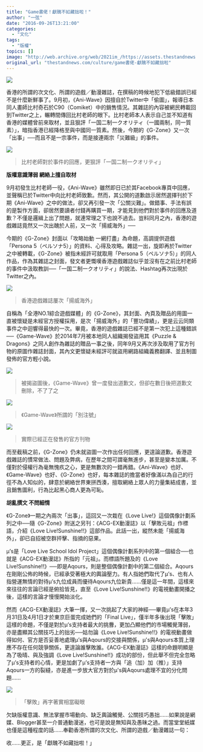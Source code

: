 ```yaml
---
title: "Game書佬！獻醜不如藏拙啦！"
author: "一弦"
date: "2016-09-26T13:21:00"
categories:
  - "文化"
tags:
  - "版權"
topics: []
image: "http://web.archive.org/web/2021im_/https://assets.thestandnews.com/media/photos/Cover_YDogZ.jpg"
original_url: "thestandnews.com/culture/game書佬-獻醜不如藏拙啦"
---
```

![](http://web.archive.org/web/2021im_/https://assets.thestandnews.com/media/photos/Cover_YDogZ.jpg)

香港的所謂的次文化、所謂的遊戲／動漫雜誌，在撰稿的時候地犯下低級錯誤已經不是什麼新鮮事了。9月初，《Ani-Wave》因擅自於Twitter中「偷圖」，報導日本同人畫師比村奇石於C90（Comiket）中的銷售情況。其雜誌的內容被網民轉載回到Twitter之上，輾轉間傳回比村老師的眼下。比村老師本人表示自己並不知道有香港的媒體曾前來取材，並且狠評「一国二制一クオリティ（一國兩制，同一質素）」，暗指香港已經降格至與中國同一質素。然後，今期的《G-Zone》又一次「出事」──而且不是一宗事件，而是接連兩宗「災難級」的事件。

![](http://web.archive.org/web/2021im_/https://assets.thestandnews.com/media/photos/01_S7fwk.png)
> 比村老師對於事件的回應，更狠評「一国二制一クオリティ」

**版權意識薄弱 網絡上擅自取材**

9月初發生比村老師一役，《Ani-Wave》雖然即日已於其Facebook專頁中回應，並聲稱已於Twitter中向比村老師致歉。然而，其公開的道歉啟示居然選擇刊於下期《Ani-Wave》之中的做法，卻又再引發一次「公關災難」。做錯事、手法有誤的是製作方面，卻居然要讀者付錢再購買一期，才能見到他們對於事件的回應及道歉？不僅是邏緝上出了問題，就連常理之下也說不過去。豈料同月之內，香港的遊戲雜誌竟然又一次出醜於人前，又一次「揚威海外」──

今期的《G-Zone》封面以「攻略始動 一網打盡」為命題，高調提供遊戲「Persona 5（ペルソナ5）」的資料、心得及攻略。雜誌一出，旋即再於Twitter之中被轉載，《G-Zone》被指未經許可就取用「Persona 5（ペルソナ5）」的同人作品，作為其雜誌之封面，發文者更慨嘆香港遊戲雜誌似乎並沒有在之前比村老師的事件中汲取教訓──「一国二制一クオリティ」的說法、Hashtag再次出現於Twitter之內。

![](http://web.archive.org/web/2021im_/https://assets.thestandnews.com/media/photos/02_HdcaL.png)
> 香港遊戲雜誌屢次「揚威海外」

自稱為「全港NO.1綜合遊戲媒體」的《G-Zone》，其封面、內頁及贈品的用圖一直被懷疑是未經官方授權採用，是次「揚威海外」的「豐功偉績」，更是云云同類事件之中迴響得最快的一次。畢竟，香港的遊戲雜誌已經不是第一次犯上這種錯誤──《Game-Wave》於2014年7月被本地同人組織揭發盜用其《Puzzle & Dragons》之同人創作為雜誌的贈品一事之後，同年9月又再次涉及取用了官方刊物的原圖作雜誌封面，其內文更懷疑未經評可就盜用網路組織義務翻譯、並且制圖發佈的官方輕小說。

![](http://web.archive.org/web/2021im_/https://assets.thestandnews.com/media/photos/03_SdpOn.jpg)
> 被揭盜圖後，《Game-Wave》曾一度發出道歉文，但卻在數日後把道歉文刪除，不了了之

![](http://web.archive.org/web/2021im_/https://assets.thestandnews.com/media/photos/04_0WdAf.jpg)
> 《Game-Wave》所謂的「別注號」

![](http://web.archive.org/web/2021im_/https://assets.thestandnews.com/media/photos/05_c1Gma.jpg)
> 實際已經正在發售的官方刊物

而至截稿之前，《G-Zone》仍未就盜圖一次作出任何回應，更遑論道歉。香港遊戲雜誌的慣常做法、問題及弊病，在歷年之間可謂毫無進步，甚至是變本加厲。不僅對於侵權行為毫無愧疚之心，更是無數次的一錯再錯。《Ani-Wave》也好、《Game-Wave》也好、《G-Zone》也好，每本雜誌的擔當者好像滿以為自己的行徑不為人知似的，肆意於網絡世界東拼西湊，擅取網絡上眾人的力量集結成書，並且銷售圖利，行為比起黑心商人更為可恥。

**胡亂撰文 不問細情**

《G-Zone》一期之內兩次「出事」，這回又一次栽在《Love Live!》這個偶像計劃系列之中──隨《G-Zone》附送之另刊：《ACG-EX動漫誌》以「擊敗元祖」作標語，介紹《Love Live!Sunshine!!》這部作品。此話一出，縱然未能「揚威海外」，卻已自招被空群抨擊、指摘的惡果。

μ’s是「Love Live School Idol Project」這個偶像計劃系列中的第一個組合──也就是《ACG-EX動漫誌》所指的「元祖」。而標語所題及的《Love Live!Sunshine!!》──即是Aqours，則是整個偶像計劃中的第二個組合。Aqours在剛剛公佈的時候，已經承受著極大的輿論壓力。有人指她們取代了μ’s、也有人指營運無情的對待μ’s九位成員而優待Aqours九位新貴……僅是這一年間，這樣來來往往的言論已經是俯拾皆見，直至《Love Live!Sunshine!!》的電視動畫開播之後，這樣的言論才慢慢開始淡化。

然而《ACG-EX動漫誌》大筆一揮，又一次挑起了大家的神經──畢竟μ’s在本年3月31日及4月1日才於東京巨蛋完成她們的「Final Live」，僅半年多後出現「擊敗」這樣的命題，不僅是對於μ’s支持者最大的挑釁，更加凸顯他們的市場觸覺薄弱，亦是盡顯其公關技巧上的拙劣──姑勿論《Love Live!Sunshine!!》的電視動畫做得如何、官方是否妥善地處理μ’s與Aqours的交接與關係，μ's與Aqours本質上理應不存在任何競爭關係，更遑論誰擊敗誰。《ACG-EX動漫誌》這樣的命題明顯是為了吸晴、與及強調《Love Live!Sunshine!!》成功的部份，但此舉不但完全忽略了μ’s支持者的心情，更是加劇了μ’s支持者一方與「追（加）加（推）」支持Aqours一方的裂縫，亦是進一步放大官方對於μ's與Aqours處理不宜的分化問題……

![](http://web.archive.org/web/2021im_/https://assets.thestandnews.com/media/photos/06_Bvrc1.JPG)
> 「擊敗」再字著實相當礙眼

欠缺版權意識、無法掌握市場動向、缺乏輿論觸覺、公關技巧愚拙……如果說是網媒、Blogger甚至一介普通動漫迷，也可是說是無知與及愚昧之過。而當堂堂紙媒也僅是這種程度的話……奉勸香港所謂的次文化、所謂的遊戲／動漫雜誌一句：

收……更正，是「獻醜不如藏拙啦！」
